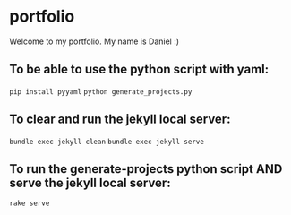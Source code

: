 # portfolio

Welcome to my portfolio. My name is Daniel :)

## To be able to use the python script with yaml:
`pip install pyyaml`
`python generate_projects.py`


## To clear and run the jekyll local server:
`bundle exec jekyll clean`
`bundle exec jekyll serve`

## To run the generate-projects python script AND serve the jekyll local server:
`rake serve`
